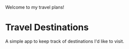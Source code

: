 Welcome to my travel plans!

# Travel Destinations

A simple app to keep track of destinations I'd like to visit.

